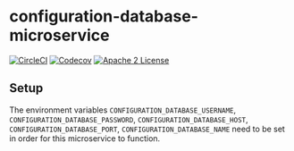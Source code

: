 # configuration-database-microservice
[![CircleCI](https://img.shields.io/circleci/project/byuoitav/configuration-database-microservice.svg)](https://circleci.com/gh/byuoitav/configuration-database-microservice) [![Codecov](https://img.shields.io/codecov/c/github/byuoitav/configuration-database-microservice.svg)](https://codecov.io/gh/byuoitav/configuration-database-microservice) [![Apache 2 License](https://img.shields.io/hexpm/l/plug.svg)](https://raw.githubusercontent.com/byuoitav/configuration-database-microservice/master/LICENSE)

## Setup
The environment variables `CONFIGURATION_DATABASE_USERNAME`, `CONFIGURATION_DATABASE_PASSWORD`, `CONFIGURATION_DATABASE_HOST`, `CONFIGURATION_DATABASE_PORT`, `CONFIGURATION_DATABASE_NAME` need to be set in order for this microservice to function.
